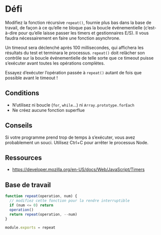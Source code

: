 # Défi

Modifiez la fonction récursive `repeat()`, fournie plus bas dans la base de travail, de façon à ce qu’elle ne bloque pas la boucle événementielle (c’est-à-dire pour qu’elle laisse passer les timers et gestionnaires E/S).  Il vous faudra nécessairement en faire une fonction asynchrone.

Un timeout sera déclenché après 100 millisecondes, qui affichera les résultats du test et terminara le processus.  `repeat()` doit relâcher son contrôle sur la boucle événementielle de telle sorte que ce timeout puisse s’exécuter avant toutes les opérations complètes.

Essayez d’exécuter l’opération passée à `repeat()` autant de fois que possible avant le timeout !

## Conditions

* N’utilisez ni boucle (`for`, `while`…) ni `Array.prototype.forEach`
* Ne créez aucune fonction superflue

## Conseils

Si votre programme prend trop de temps à s’exécuter, vous avez probablement un souci.  Utilisez Ctrl+C pour arrêter le processus Node.

## Ressources

* https://developer.mozilla.org/en-US/docs/Web/JavaScript/Timers

## Base de travail

```js
function repeat(operation, num) {
  // modifiez cette fonction pour la rendre interruptible
  if (num <= 0) return
  operation()
  return repeat(operation, --num)
}

module.exports = repeat
```
